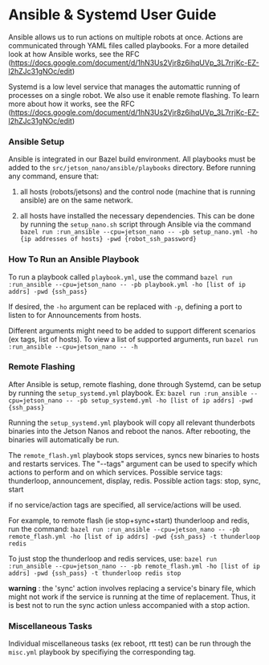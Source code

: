 
# Ansible & Systemd User Guide

Ansible allows us to run actions on multiple robots at once. Actions are communicated through YAML files called playbooks.
For a more detailed look at how Ansible works, see the RFC (https://docs.google.com/document/d/1hN3Us2Vjr8z6ihqUVp_3L7rrjKc-EZ-l2hZJc31gNOc/edit)

Systemd is a low level service that manages the automattic running of processes on a single robot. We also use it enable remote flashing. To learn more about how it works, see the RFC (https://docs.google.com/document/d/1hN3Us2Vjr8z6ihqUVp_3L7rrjKc-EZ-l2hZJc31gNOc/edit)



### Ansible Setup
Ansible is integrated in our Bazel build environment. All playbooks must be added to the `src/jetson_nano/ansible/playbooks` directory. 
Before running any command, ensure that: 

1) all hosts (robots/jetsons) and the control node (machine that is running ansible) are on the same network. 

2) all hosts have installed the necessary dependencies. This can be done by running the `setup_nano.sh` script through Ansible via the command 
`bazel run :run_ansible --cpu=jetson_nano -- -pb setup_nano.yml -ho {ip addresses of hosts} -pwd {robot_ssh_password} `

### How To Run an Ansible Playbook

To run a playbook called `playbook.yml`, use the command 
``bazel run :run_ansible --cpu=jetson_nano -- -pb playbook.yml -ho [list of ip addrs] -pwd {ssh_pass}`` 

If desired, the `-ho` argument can be replaced with `-p`, defining a port to listen to for Announcements from hosts. 

Different arguments might need to be added to support different scenarios (ex tags, list of hosts). To view a list of supported arguments, run 
``bazel run :run_ansible --cpu=jetson_nano -- -h`` 


### Remote Flashing

After Ansible is setup, remote flashing, done through Systemd, can be setup by running the `setup_systemd.yml` playbook. Ex: 
``bazel run :run_ansible --cpu=jetson_nano -- -pb setup_systemd.yml -ho [list of ip addrs] -pwd {ssh_pass}`` 

Running the `setup_systemd.yml` playbook will copy all relevant thunderbots binaries into the Jetson Nanos and reboot the nanos. After rebooting, the binaries will automatically be run. 

The `remote_flash.yml` playbook stops services, syncs new binaries to hosts and restarts services. The "--tags" argument can be used to specify which actions to perform and on which services. 
Possible service tags: thunderloop, announcement, display, redis. 
Possible action tags: stop, sync, start

if no service/action tags are specified, all service/actions will be used. 

For example, to remote flash (ie stop+sync+start) thunderloop and redis, run the command: 
 ``bazel run :run_ansible --cpu=jetson_nano -- -pb remote_flash.yml -ho [list of ip addrs] -pwd {ssh_pass} -t thunderloop redis`` 
 
To just stop the thunderloop and redis services, use: 
 ``bazel run :run_ansible --cpu=jetson_nano -- -pb remote_flash.yml -ho [list of ip addrs] -pwd {ssh_pass} -t thunderloop redis stop`` 

**warning** : the 'sync' action involves replacing a service's binary file, which might not work if the service is running at the time of replacement. Thus, it is best not to run the sync action unless accompanied with a stop action.

### Miscellaneous Tasks
Individual miscellaneous tasks (ex reboot, rtt test) can be run through the `misc.yml` playbook by specifiying the corresponding tag. 
